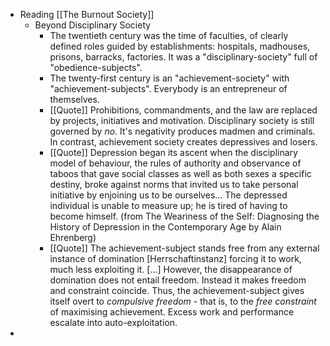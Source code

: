 - Reading [[The Burnout Society]]
	- Beyond Disciplinary Society
		- The twentieth century was the time of faculties, of clearly defined roles guided by establishments: hospitals, madhouses, prisons, barracks, factories. It was a "disciplinary-society" full of "obedience-subjects".
		- The twenty-first century is an "achievement-society" with "achievement-subjects". Everybody is an entrepreneur of themselves.
		- [[Quote]] Prohibitions, commandments, and the law are replaced by projects, initiatives and motivation. Disciplinary society is still governed by _no_. It's negativity produces madmen and criminals. In contrast, achievement society creates depressives and losers.
		- [[Quote]] Depression began its ascent when the disciplinary model of behaviour, the rules of authority and observance of taboos that gave social classes as well as both sexes a specific destiny, broke against norms that invited us to take personal initiative by enjoining us to be ourselves... The depressed individual is unable to measure up; he is tired of having to become himself. (from The Weariness of the Self: Diagnosing the History of Depression in the Contemporary Age by Alain Ehrenberg)
		- [[Quote]] The achievement-subject stands free from any external instance of domination [Herrschaftinstanz] forcing it to work, much less exploiting it. [...] However, the disappearance of domination does not entail freedom. Instead it makes freedom and constraint coincide. Thus, the achievement-subject gives itself overt to _compulsive freedom_ - that is, to the _free constraint_ of maximising achievement. Excess work and performance escalate into auto-exploitation.
-